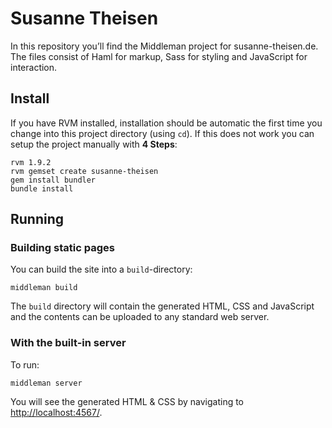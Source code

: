 Susanne Theisen
==========================

In this repository you’ll find the Middleman project for susanne-theisen.de. The files consist of Haml for markup, Sass for styling and JavaScript for interaction.

Install
-------

If you have RVM installed, installation should be automatic the first time you change into this project directory (using `cd`). If this does not work you can setup the project manually with **4 Steps**:

    rvm 1.9.2
    rvm gemset create susanne-theisen
    gem install bundler
    bundle install

Running
-------

### Building static pages

You can build the site into a `build`-directory:

    middleman build

The `build` directory will contain the generated HTML, CSS and JavaScript and the contents can be uploaded to any standard web server.

### With the built-in server

To run:

    middleman server

You will see the generated HTML & CSS by navigating to <http://localhost:4567/>.